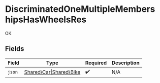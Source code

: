 # DiscriminatedOneMultipleMembershipsHasWheelsRes

OK


## Fields

| Field                                                      | Type                                                       | Required                                                   | Description                                                |
| ---------------------------------------------------------- | ---------------------------------------------------------- | ---------------------------------------------------------- | ---------------------------------------------------------- |
| `json`                                                     | [Shared\Car\|Shared\Bike](../../Models/Shared/HasWheels.md) | :heavy_check_mark:                                         | N/A                                                        |